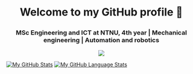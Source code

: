 # <p align="center">Welcome to my GitHub profile 👋</p>

### <p align="center">MSc Engineering and ICT at NTNU, 4th year | Mechanical engineering | Automation and robotics</p>






<p align="center">  
<img src="https://github-readme-stats.vercel.app/api?username=JakobEik&show_icons=true&hide_border=true&&count_private=true&include_all_commits=true" />
</p>


[![My GitHub Stats](https://github-readme-stats.vercel.app/api/?username=JakobEik&count_private=true&theme=tokyonight&showicons=true)]()
[![My GitHub Language Stats](https://github-readme-stats.vercel.app/api/top-langs/?username=JakobEik&langs_count=10&theme=tokyonight)]()



